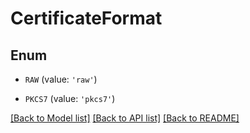 # CertificateFormat


## Enum

* `RAW` (value: `'raw'`)

* `PKCS7` (value: `'pkcs7'`)

[[Back to Model list]](../README.md#documentation-for-models) [[Back to API list]](../README.md#documentation-for-api-endpoints) [[Back to README]](../README.md)


